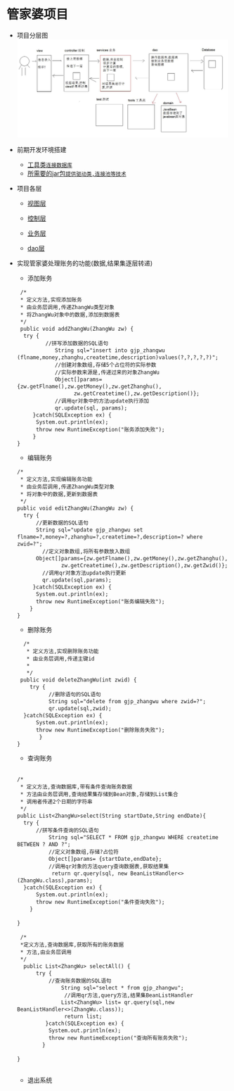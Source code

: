 # 管家婆项目

* 项目分层图
![](https://github.com/L-sang/demo1/blob/master/%E7%AE%A1%E5%AE%B6%E5%A9%86%E9%A1%B9%E7%9B%AE/%E9%A1%B9%E7%9B%AE%E4%B8%AD%E7%9A%84%E5%88%86%E5%B1%82.JPG)
* 前期开发环境搭建 
  * [工具类`连接数据库`]()
  * [所需要的jar包`提供驱动类,连接池等技术`](https://github.com/L-sang/demo1/tree/master/%E7%AE%A1%E5%AE%B6%E5%A9%86%E9%A1%B9%E7%9B%AE/jar%E5%8C%85)

* 项目各层
  * [视图层](https://github.com/L-sang/demo1/blob/master/%E7%AE%A1%E5%AE%B6%E5%A9%86%E9%A1%B9%E7%9B%AE/src/cn/itcast/gjp/view/MainView.java)
  * [控制层](https://github.com/L-sang/demo1/blob/master/%E7%AE%A1%E5%AE%B6%E5%A9%86%E9%A1%B9%E7%9B%AE/src/cn/itcast/gjp/controller/ZhangWuController.java)
  
  * [业务层](https://github.com/L-sang/demo1/blob/master/%E7%AE%A1%E5%AE%B6%E5%A9%86%E9%A1%B9%E7%9B%AE/src/cn/itcast/gjp/service/ZhangWuService.java)
  * [dao层](https://github.com/L-sang/demo1/blob/master/%E7%AE%A1%E5%AE%B6%E5%A9%86%E9%A1%B9%E7%9B%AE/src/cn/itcast/gjp/dao/ZhangWuDao.java)

* 实现管家婆处理账务的功能(数据,结果集逐层转递)
  * 添加账务
  ```
   /*
   * 定义方法,实现添加账务 
   * 由业务层调用,传递ZhangWu类型对象
   * 将ZhangWu对象中的数据,添加到数据表
   */
   public void addZhangWu(ZhangWu zw) {
  	try {
	       //拼写添加数据的SQL语句
		      String sql="insert into gjp_zhangwu (flname,money,zhanghu,createtime,description)values(?,?,?,?,?)";
		      //创建对象数组,存储5个占位符的实际参数
		      //实际参数来源是,传递过来的对象ZhangWu
		      Object[]params= {zw.getFlname(),zw.getMoney(),zw.getZhanghu(),
			    	zw.getCreatetime(),zw.getDescription()};
		      //调用qr对象中的方法update执行添加
		      qr.update(sql, params);
	   }catch(SQLException ex) {
	  	System.out.println(ex);
	  	throw new RuntimeException("账务添加失败");
	   }
  } 
  
  ```
  * 编辑账务
  ```
  /*
   * 定义方法,实现编辑账务功能 
   * 由业务层调用,传递ZhangWu类型对象
   * 将对象中的数据,更新到数据表
   */
  public void editZhangWu(ZhangWu zw) {
  	try {
       	//更新数据的SQL语句
       	String sql="update gjp_zhangwu set flname=?,money=?,zhanghu=?,createtime=?,description=? where zwid=?";
	      //定义对象数组,将所有参数放入数组
      	Object[]params={zw.getFlname(),zw.getMoney(),zw.getZhanghu(),
	    		zw.getCreatetime(),zw.getDescription(),zw.getZwid()};
	      //调用qr对象方法update执行更新
	      qr.update(sql,params);
   	   }catch(SQLException ex) {
	   	System.out.println(ex);
	  	throw new RuntimeException("账务编辑失败");
  	  }
  } 
  ```
  * 删除账务
  ```
    /*
     * 定义方法,实现删除账务功能 
     * 由业务层调用,传递主键id
     * 
     */
   public void deleteZhangWu(int zwid) {
	  try {
		    //删除语句的SQL语句
		    String sql="delete from gjp_zhangwu where zwid=?";
	    	qr.update(sql,zwid);
 	}catch(SQLException ex) {
	 	System.out.println(ex);
		throw new RuntimeException("删除账务失败");
     	 }
  } 
  ```
  * 查询账务
  ```
  
  /*
   * 定义方法,查询数据库,带有条件查询账务数据 
   * 方法由业务层调用,查询结果集存储到Bean对象,存储到List集合
   * 调用者传递2个日期的字符串
   */
  public List<ZhangWu>select(String startDate,String endDate){
  	try {
       	//拼写条件查询的SQL语句
       		String sql="SELECT * FROM gjp_zhangwu WHERE createtime BETWEEN ? AND ?";
	     	//定义对象数组,存储?占位符
	     	Object[]params= {startDate,endDate};
	     	//调用qr对象的方法query查询数据表,获取结果集
		     return qr.query(sql, new BeanListHandler<>(ZhangWu.class),params);
  	}catch(SQLException ex) {
  		System.out.println(ex);
	  	throw new RuntimeException("条件查询失败");
	  }

  }

   /*
   *定义方法,查询数据库,获取所有的账务数据 
   * 方法,由业务层调用
   */
    public List<ZhangWu> selectAll() {
	    try {
	        //查询账务数据的SQL语句
		      	String sql="select * from gjp_zhangwu";
			     //调用qr方法,query方法,结果集BeanListHandler
		      	List<ZhangWu> list=	qr.query(sql,new BeanListHandler<>(ZhangWu.class));
			     return list;
		   }catch(SQLException ex) {
		  	System.out.println(ex);
		  	throw new RuntimeException("查询所有账务失败");
		  }
 
  }

  
  ```
  * 退出系统

